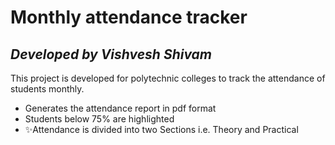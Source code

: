# Monthly attendance tracker
## _Developed by Vishvesh Shivam_

This project is developed for polytechnic colleges to track the attendance of students monthly.

- Generates the attendance report in pdf format
- Students below 75% are highlighted
- ✨Attendance is divided into two Sections i.e. Theory and Practical
